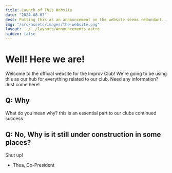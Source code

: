 ```yaml
---
title: Launch of This Website
date: "2024-08-07"
desc: Putting this as an announcement on the website seems redundant...
img: "/src/assets/images/the-website.png"
layout: ../../layouts/Announcements.astro
hidden: false
---
```


# Well! Here we are!

Welcome to the official website for the Improv Club! We're going to be using this as our hub for everything related to our club. Need any information? Just come here!

## Q: Why

What do you mean why? this is an essential part to our clubs continued success 

## Q: No, Why is it still under construction in some places?

Shut up!

- Thea, Co-President